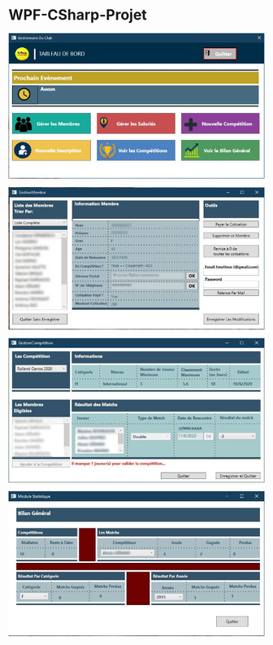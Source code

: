 # WPF-CSharp-Projet



![](Capture1.JPG)


![](Capture2.jpg)


![](Capture3.jpg)


![](Capture4.jpg)
